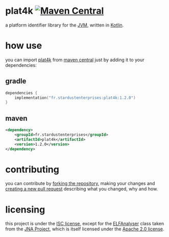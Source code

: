 # plat4k [![Maven Central][badge-mvnc]][plat4k-mvnc]

a platform identifier library for the [JVM][jvm], written in [Kotlin][kotlin].

# how use

you can import [plat4k][plat4k] from [maven central][mvnc] just by adding it to your dependencies:

## gradle

```kotlin
dependencies {
    implementation("fr.stardustenterprises:plat4k:1.2.0")
}
```

## maven

```xml
<dependency>
    <groupId>fr.stardustenterprises</groupId>
    <artifactId>plat4k</artifactId>
    <version>1.2.0</version>
</dependency>
```

# contributing

you can contribute by [forking the repository][fork], making your changes and [creating a new pull request][new-pr]
describing what you changed, why and how.

# licensing

this project is under the [ISC license][blob-license], except for the [ELFAnalyser][blob-elf-analyser] class taken from
the [JNA Project][jna], which is itself licensed under the [Apache 2.0 license][apache-license-2.0].


<!-- Links -->

[jvm]: https://adoptium.net "adoptium website"

[kotlin]: https://kotlinlang.org "kotlin website"

[jna]: https://github.com/java-native-access/jna/ "jna github repository"

[plat4k]: https://github.com/stardust-enterprises/plat4k "plat4k github repository"

[fork]: https://github.com/stardust-enterprises/plat4k/fork "fork this repository"

[new-pr]: https://github.com/stardust-enterprises/plat4k/pulls/new "create a new pull request"

[new-issue]: https://github.com/stardust-enterprises/plat4k/issues/new "create a new issue"

[mvnc]: https://repo1.maven.org/maven2/ "maven central website"

[plat4k-mvnc]: https://maven-badges.herokuapp.com/maven-central/fr.stardustenterprises/plat4k "maven central repository"

[apache-license-2.0]: https://www.apache.org/licenses/LICENSE-2.0 "the apache 2.0 license"

[blob-license]: https://github.com/stardust-enterprises/plat4k/blob/trunk/LICENSE "LICENSE source file"

[blob-elf-analyser]: https://github.com/stardust-enterprises/plat4k/tree/trunk/src/main/kotlin/fr/stardust/enterprises/plat4k/jna/ELFAnalyser.kt "ELFAnalyser.kt source file"

<!-- Badges -->

[badge-mvnc]: https://maven-badges.herokuapp.com/maven-central/fr.stardustenterprises/plat4k/badge.svg "maven central badge"
